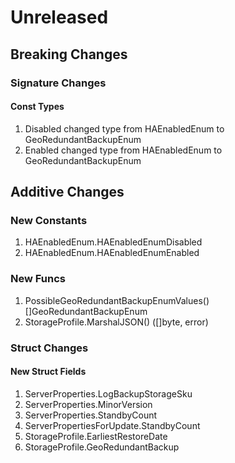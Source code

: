 # Unreleased

## Breaking Changes

### Signature Changes

#### Const Types

1. Disabled changed type from HAEnabledEnum to GeoRedundantBackupEnum
1. Enabled changed type from HAEnabledEnum to GeoRedundantBackupEnum

## Additive Changes

### New Constants

1. HAEnabledEnum.HAEnabledEnumDisabled
1. HAEnabledEnum.HAEnabledEnumEnabled

### New Funcs

1. PossibleGeoRedundantBackupEnumValues() []GeoRedundantBackupEnum
1. StorageProfile.MarshalJSON() ([]byte, error)

### Struct Changes

#### New Struct Fields

1. ServerProperties.LogBackupStorageSku
1. ServerProperties.MinorVersion
1. ServerProperties.StandbyCount
1. ServerPropertiesForUpdate.StandbyCount
1. StorageProfile.EarliestRestoreDate
1. StorageProfile.GeoRedundantBackup
